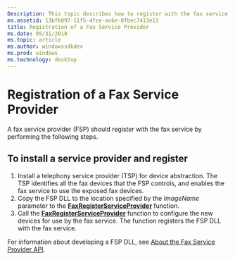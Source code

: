 ```yaml
---
Description: This topic describes how to register with the fax service.
ms.assetid: 13bfb897-11f5-4fce-ac6e-8fbec7413e13
title: Registration of a Fax Service Provider
ms.date: 05/31/2018
ms.topic: article
ms.author: windowssdkdev
ms.prod: windows
ms.technology: desktop
---
```


# Registration of a Fax Service Provider

A fax service provider (FSP) should register with the fax service by performing the following steps.

## To install a service provider and register

1.  Install a telephony service provider (TSP) for device abstraction. The TSP identifies all the fax devices that the FSP controls, and enables the fax service to use the exposed fax devices.
2.  Copy the FSP DLL to the location specified by the *ImageName* parameter to the [**FaxRegisterServiceProvider**](/windows/previous-versions/Winfax/?branch=master) function.
3.  Call the [**FaxRegisterServiceProvider**](/windows/previous-versions/Winfax/?branch=master) function to configure the new devices for use by the fax service. The function registers the FSP DLL with the fax service.

For information about developing a FSP DLL, see [About the Fax Service Provider API](-mfax-about-the-fax-service-provider-api.md).

 

 



